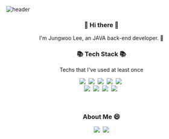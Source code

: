 ![header](https://capsule-render.vercel.app/api?type=rect&color=gradient&height=170&section=header&text=JungwooLee&fontSize=80&animation=fadeIn)

<h3 align="center"> 👋 Hi there 👋 </h3>
<p align="center">
I'm Jungwoo Lee, an JAVA back-end developer. 🌱 <br>

</p>

<h3 align="center">📚 Tech Stack 📚</h3>

<p align="center"> Techs that I've used at least once </p>

<p align="center">
	<img src="https://img.shields.io/badge/Python-3766AB?style=flat-square&logo=Python&logoColor=white"/></a>&nbsp 
  <img src="https://img.shields.io/badge/Java-DF3A01?style=flat-square&logo=Java&logoColor=white"/></a>&nbsp 
  <img src="https://img.shields.io/badge/C++-00599C?style=flat-square&logo=C%2B%2B&logoColor=white"/></a>&nbsp 
  <img src="https://img.shields.io/badge/C-A8B9CC?style=flat-square&logo=C&logoColor=white"/></a>&nbsp
  <img src="https://img.shields.io/badge/Javascript-ffb13b?style=flat-square&logo=javascript&logoColor=white"/></a>&nbsp 
<br>
  <img src="https://img.shields.io/badge/React-61DAFB?style=flat-square&logo=React&logoColor=white"/></a>&nbsp
  <img src="https://img.shields.io/badge/Vue-4FC08D?style=flat-square&logo=Vue.js&logoColor=white"/></a>&nbsp
	<img src="https://img.shields.io/badge/Spring-6DB33F?style=flat-square&logo=Spring&logoColor=white"/></a>&nbsp 
  <img src="https://img.shields.io/badge/Oracle-E6B91E?style=flat-square&logo=MySql&logoColor=white"/></a>&nbsp 

</p>

<br>
<h3 align="center">  About Me 😄  </h3>
<p align="center">
  <!--
  <a href="https://velog.io/@younge"><img src="https://img.shields.io/badge/Tech%20Blog-11B48A?style=flat-square&logo=Vimeo&logoColor=white&link=https://velog.io/@younge"/></a>&nbsp
  -->
  <a href="https://www.instagram.com/jwoo.ooo/"><img src="https://img.shields.io/badge/Instagram-E4405F?style=flat-square&logo=Instagram&logoColor=white&link=https://www.instagram.com/jwoo.ooo/"/></a>&nbsp
  <a href="mailto:jwoo5264@gmail.com"><img src="https://img.shields.io/badge/Gmail-d14836?style=flat-square&logo=Gmail&logoColor=white&link=jwoo5264@gmail.com"/></a>
</p>
<br>

<!--
**IceEspresso/IceEspresso** is a ✨ _special_ ✨ repository because its `README.md` (this file) appears on your GitHub profile.

Here are some ideas to get you started:
✨
- 🔭 I’m currently working on ...
- 🌱 I’m currently learning ...
- 👯 I’m looking to collaborate on ...
- 🤔 I’m looking for help with ...
- 💬 Ask me about ...
- 📫 How to reach me: ...
- 😄 Pronouns: ...
- ⚡ Fun fact: ...

https://shields.io/


https://github.com/kyechan99/capsule-render

#뱃지
https://simpleicons.org/?q=vue
-->
